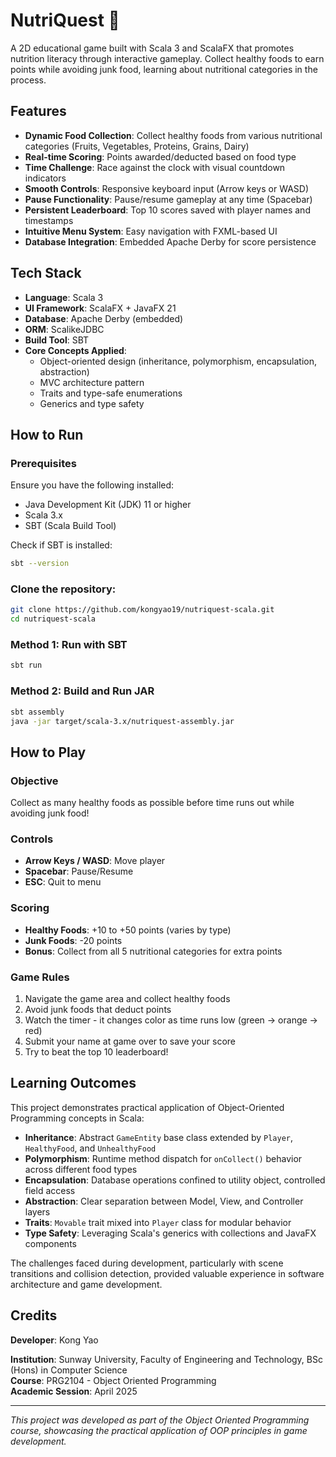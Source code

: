 # NutriQuest 🍎

A 2D educational game built with Scala 3 and ScalaFX that promotes nutrition literacy through interactive gameplay. Collect healthy foods to earn points while avoiding junk food, learning about nutritional categories in the process.

## Features

- **Dynamic Food Collection**: Collect healthy foods from various nutritional categories (Fruits, Vegetables, Proteins, Grains, Dairy)
- **Real-time Scoring**: Points awarded/deducted based on food type
- **Time Challenge**: Race against the clock with visual countdown indicators
- **Smooth Controls**: Responsive keyboard input (Arrow keys or WASD)
- **Pause Functionality**: Pause/resume gameplay at any time (Spacebar)
- **Persistent Leaderboard**: Top 10 scores saved with player names and timestamps
- **Intuitive Menu System**: Easy navigation with FXML-based UI
- **Database Integration**: Embedded Apache Derby for score persistence

## Tech Stack

- **Language**: Scala 3
- **UI Framework**: ScalaFX + JavaFX 21
- **Database**: Apache Derby (embedded)
- **ORM**: ScalikeJDBC
- **Build Tool**: SBT
- **Core Concepts Applied**:
  - Object-oriented design (inheritance, polymorphism, encapsulation, abstraction)
  - MVC architecture pattern
  - Traits and type-safe enumerations
  - Generics and type safety

## How to Run

### Prerequisites
Ensure you have the following installed:
- Java Development Kit (JDK) 11 or higher
- Scala 3.x
- SBT (Scala Build Tool)

Check if SBT is installed:
```bash
sbt --version
```

### Clone the repository:
```bash
git clone https://github.com/kongyao19/nutriquest-scala.git
cd nutriquest-scala
```

### Method 1: Run with SBT
```bash
sbt run
```

### Method 2: Build and Run JAR
```bash
sbt assembly
java -jar target/scala-3.x/nutriquest-assembly.jar
```

## How to Play

### Objective
Collect as many healthy foods as possible before time runs out while avoiding junk food!

### Controls
- **Arrow Keys / WASD**: Move player
- **Spacebar**: Pause/Resume
- **ESC**: Quit to menu

### Scoring
- **Healthy Foods**: +10 to +50 points (varies by type)
- **Junk Foods**: -20 points
- **Bonus**: Collect from all 5 nutritional categories for extra points

### Game Rules
1. Navigate the game area and collect healthy foods
2. Avoid junk foods that deduct points
3. Watch the timer - it changes color as time runs low (green → orange → red)
4. Submit your name at game over to save your score
5. Try to beat the top 10 leaderboard!

## Learning Outcomes

This project demonstrates practical application of Object-Oriented Programming concepts in Scala:

- **Inheritance**: Abstract `GameEntity` base class extended by `Player`, `HealthyFood`, and `UnhealthyFood`
- **Polymorphism**: Runtime method dispatch for `onCollect()` behavior across different food types
- **Encapsulation**: Database operations confined to utility object, controlled field access
- **Abstraction**: Clear separation between Model, View, and Controller layers
- **Traits**: `Movable` trait mixed into `Player` class for modular behavior
- **Type Safety**: Leveraging Scala's generics with collections and JavaFX components

The challenges faced during development, particularly with scene transitions and collision detection, provided valuable experience in software architecture and game development.

## Credits

**Developer**: Kong Yao

**Institution**: Sunway University, Faculty of Engineering and Technology, BSc (Hons) in Computer Science  
**Course**: PRG2104 - Object Oriented Programming  
**Academic Session**: April 2025

---

*This project was developed as part of the Object Oriented Programming course, showcasing the practical application of OOP principles in game development.*
